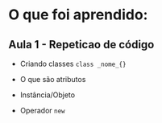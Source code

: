 # O que foi aprendido:

## Aula 1 - Repeticao de código

* Criando classes `class _nome_{}`

* O que são atributos

* Instância/Objeto

* Operador `new`

